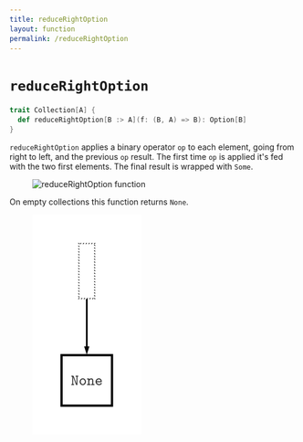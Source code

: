 ```yaml
---
title: reduceRightOption
layout: function
permalink: /reduceRightOption
---
```


# `reduceRightOption`

~~~ scala
trait Collection[A] {
  def reduceRightOption[B :> A](f: (B, A) => B): Option[B]
}
~~~

`reduceRightOption` applies a binary operator `op` to each element, going from right to left, and the previous `op` result. The first time `op` is applied it's fed with the two first elements. The final result is wrapped with `Some`.

<figure class="diagram">
  <img src="images/reduceRightOption.1.svg" alt="reduceRightOption function">
  <!-- <figcaption class="diagram-desc"></figcaption> -->
</figure>

On empty collections this function returns `None`.

<figure class="diagram">
  <img src="images/reduceRightOption.2.svg" alt="reduceRightOption function">
  <!-- <figcaption class="diagram-desc"></figcaption> -->
</figure>
